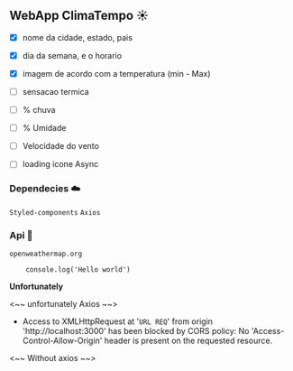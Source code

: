## WebApp ClimaTempo :sunny:

- [x]  nome da cidade, estado, pais
- [x]  dia da semana, e o horario
- [x]  imagem de acordo com a temperatura (min - Max)
- [ ]  sensacao termica
- [ ]  % chuva
- [ ]  % Umidade
- [ ]  Velocidade do vento
- [ ] loading icone Async


### Dependecies :cloud:
`Styled-components`
`Axios`

### Api :key:
`openweathermap.org`

```
    console.log('Hello world')
```

**Unfortunately**

<~~ unfortunately Axios  ~~>
* Access to XMLHttpRequest at '`URL REQ`' from origin 'http://localhost:3000' has been blocked by CORS policy: No 'Access-Control-Allow-Origin' header is present on the requested resource.

<~~ Without axios ~~>